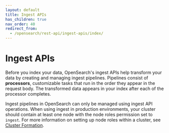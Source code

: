 ```yaml
---
layout: default
title: Ingest APIs
has_children: true
nav_order: 40
redirect_from:
  - /opensearch/rest-api/ingest-apis/index/
---
```


# Ingest APIs

Before you index your data, OpenSearch's ingest APIs help transform your data by creating and managing ingest pipelines. Pipelines consist of **processors**, customizable tasks that run in the order they appear in the request body. The transformed data appears in your index after each of the processor completes.

Ingest pipelines in OpenSearch can only be managed using ingest API operations. When using ingest in production environments, your cluster should contain at least one node with the node roles permission set to `ingest`. For more information on setting up node roles within a cluster, see [Cluster Formation]({{site.url}}{{site.baseurl}}/opensearch/cluster/).
